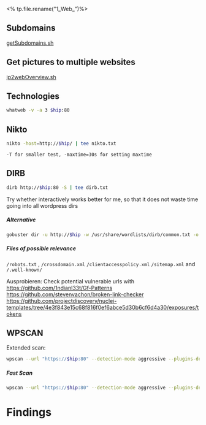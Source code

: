 <% tp.file.rename("1_Web_")%>

## Subdomains
[getSubdomains.sh](file:////home/kali/Documents/passiveInformationGathering/)
	

## Get pictures to multiple websites
[ip2webOverview.sh](file:////home/kali/Documents/passiveInformationGathering/)
	

## Technologies

```bash
whatweb -v -a 3 $hip:80
```
	

## Nikto
```bash
nikto -host=http://$hip/ | tee nikto.txt
```
	-T for smaller test, -maxtime=30s for setting maxtime



## DIRB
```bash
dirb http://$hip:80 -S | tee dirb.txt
```
Try whether interactively works better for me, so that it does not waste time going into all wordpress dirs
##### Alternative
```bash
gobuster dir -u http://$hip -w /usr/share/wordlists/dirb/common.txt -o gobuster.txt -x txt,pdf,config 
```


##### Files of possible relevance
`/robots.txt` , `/crossdomain.xml` `/clientaccesspolicy.xml` `/sitemap.xml` and `/.well-known/`

Ausprobieren:
Check potential vulnerable urls with https://github.com/1ndianl33t/Gf-Patterns
https://github.com/stevenvachon/broken-link-checker
https://github.com/projectdiscovery/nuclei-templates/tree/4e3f843e15c68f816f0ef6abce5d30b6cf6d4a30/exposures/tokens


## WPSCAN
Extended scan:
```bash
wpscan --url "https://$hip:80" --detection-mode aggressive --plugins-detection aggressive --disable-tls-checks --enumerate ap,vt,cb,dbe | tee wpscan_extended.txt
```

##### Fast Scan
```bash
wpscan --url "https://$hip:80" --detection-mode aggressive --plugins-detection aggressive --disable-tls-checks --enumerate p,vt,cb,dbe
```

# Findings



